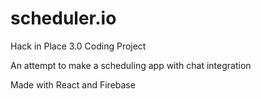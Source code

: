 # scheduler.io

Hack in Place 3.0 Coding Project

An attempt to make a scheduling app with chat integration

Made with React and Firebase

